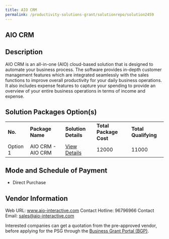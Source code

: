 ```yaml
---
title: AIO CRM
permalink: /productivity-solutions-grant/solutionrepo/solution2459
---
```


## AIO CRM

## Description

AIO CRM is an all-in-one (AIO) cloud-based solution that is designed to automate your business process. The software provides in-depth customer management features which are integrated seamlessly with the sales functions to improve overall productivity for your daily business operations. It also includes expense features to capture your spending to provide an overview of your entire business operations in terms of income and expense.

## Solution Packages Option(s)

<table>
<tr>
<td><b>No.</b></td>
<td><b>Package Name</b></td>
<td><b>Solution Details</b></td>
<td><b>Total Package Cost</b></td>
<td><b>Total Qualifying</b></td>
</tr>
<tr>
<td>Option 1</td>
<td>AIO CRM - AIO CRM </td>
<td><a href='https://www.gobusiness.gov.sg/images/psg/AIO_Interactive_20210289_Desensitised_Annex_3.pdf'>View Details</a></td>
<td>12000</td>
<td>11000</td>
</tr>
</table>

## Mode and Schedule of Payment

 - Direct Purchase

## Vendor Information

 Web URL: www.aio-interactive.com 
Contact Hotline: 96796966 
Contact Email: sales@aio-interactive.com 


Interested companies can get a quotation from the pre-approved vendor, before applying for the PSG through the <a href='https://www.businessgrants.gov.sg/'>Business Grant Portal (BGP)</a>.
<script src="/jquery/resize-tables.js"></script>
